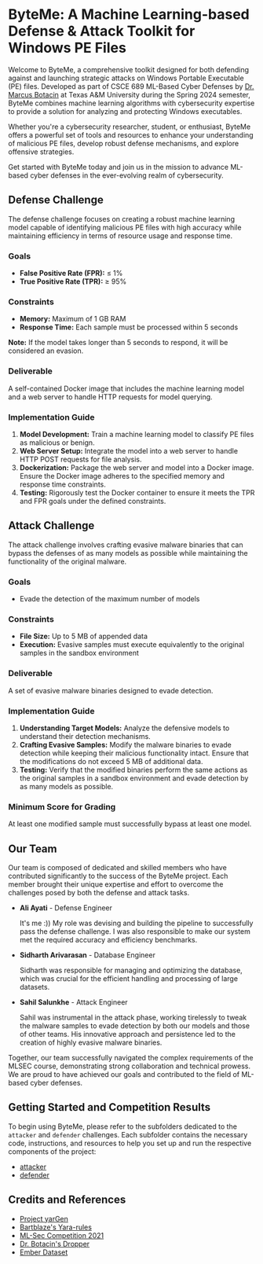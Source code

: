 # ByteMe: A Machine Learning-based Defense & Attack Toolkit for Windows PE Files

Welcome to ByteMe, a comprehensive toolkit designed for both defending against and launching strategic attacks on Windows Portable Executable (PE) files. Developed as part of CSCE 689 ML-Based Cyber Defenses by [Dr. Marcus Botacin](https://marcusbotacin.github.io/) at Texas A&M University during the Spring 2024 semester, ByteMe combines machine learning algorithms with cybersecurity expertise to provide a solution for analyzing and protecting Windows executables.

Whether you're a cybersecurity researcher, student, or enthusiast, ByteMe offers a powerful set of tools and resources to enhance your understanding of malicious PE files, develop robust defense mechanisms, and explore offensive strategies.

Get started with ByteMe today and join us in the mission to advance ML-based cyber defenses in the ever-evolving realm of cybersecurity.

## Defense Challenge
The defense challenge focuses on creating a robust machine learning model capable of identifying malicious PE files with high accuracy while maintaining efficiency in terms of resource usage and response time.

### Goals
- **False Positive Rate (FPR):** ≤ 1%
- **True Positive Rate (TPR):** ≥ 95%

### Constraints
- **Memory:** Maximum of 1 GB RAM
- **Response Time:** Each sample must be processed within 5 seconds

**Note:** If the model takes longer than 5 seconds to respond, it will be considered an evasion.

### Deliverable
A self-contained Docker image that includes the machine learning model and a web server to handle HTTP requests for model querying.

### Implementation Guide
1. **Model Development:** Train a machine learning model to classify PE files as malicious or benign.
2. **Web Server Setup:** Integrate the model into a web server to handle HTTP POST requests for file analysis.
3. **Dockerization:** Package the web server and model into a Docker image. Ensure the Docker image adheres to the specified memory and response time constraints.
4. **Testing:** Rigorously test the Docker container to ensure it meets the TPR and FPR goals under the defined constraints.

## Attack Challenge
The attack challenge involves crafting evasive malware binaries that can bypass the defenses of as many models as possible while maintaining the functionality of the original malware.

### Goals
- Evade the detection of the maximum number of models

### Constraints
- **File Size:** Up to 5 MB of appended data
- **Execution:** Evasive samples must execute equivalently to the original samples in the sandbox environment

### Deliverable
A set of evasive malware binaries designed to evade detection.

### Implementation Guide
1. **Understanding Target Models:** Analyze the defensive models to understand their detection mechanisms.
2. **Crafting Evasive Samples:** Modify the malware binaries to evade detection while keeping their malicious functionality intact. Ensure that the modifications do not exceed 5 MB of additional data.
3. **Testing:** Verify that the modified binaries perform the same actions as the original samples in a sandbox environment and evade detection by as many models as possible.

### Minimum Score for Grading
At least one modified sample must successfully bypass at least one model.

## Our Team
Our team is composed of dedicated and skilled members who have contributed significantly to the success of the ByteMe project. Each member brought their unique expertise and effort to overcome the challenges posed by both the defense and attack tasks.

- **Ali Ayati** - Defense Engineer

  It's me :)) My role was devising and building the pipeline to successfully pass the defense challenge. I was also responsible to make our system met the required accuracy and efficiency benchmarks.

- **Sidharth Arivarasan** - Database Engineer

  Sidharth was responsible for managing and optimizing the database, which was crucial for the efficient handling and processing of large datasets.

- **Sahil Salunkhe** - Attack Engineer

  Sahil was instrumental in the attack phase, working tirelessly to tweak the malware samples to evade detection by both our models and those of other teams. His innovative approach and persistence led to the creation of highly evasive malware binaries.

Together, our team successfully navigated the complex requirements of the MLSEC course, demonstrating strong collaboration and technical prowess. We are proud to have achieved our goals and contributed to the field of ML-based cyber defenses.

## Getting Started and Competition Results
To begin using ByteMe, please refer to the subfolders dedicated to the `attacker` and `defender` challenges. Each subfolder contains the necessary code, instructions, and resources to help you set up and run the respective components of the project:

- [attacker](https://github.com/seyyedaliayati/ByteMe/tree/main/attacker)
- [defender](https://github.com/seyyedaliayati/ByteMe/tree/main/defender)

## Credits and References
- [Project yarGen](https://github.com/Neo23x0/yarGen)
- [Bartblaze's Yara-rules](https://github.com/bartblaze/Yara-rules/)
- [ML-Sec Competition 2021](https://github.com/fabriciojoc/2021-Machine-Learning-Security-Evasion-Competition)
- [Dr. Botacin's Dropper](https://github.com/marcusbotacin/Dropper/tree/master)
- [Ember Dataset](https://github.com/elastic/ember)
